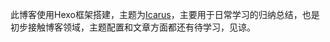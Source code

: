 此博客使用Hexo框架搭建，主题为[Icarus](https://ppoffice.github.io/hexo-theme-icarus/)，主要用于日常学习的归纳总结，也是初步接触博客领域，主题配置和文章方面都还有待学习，见谅。

